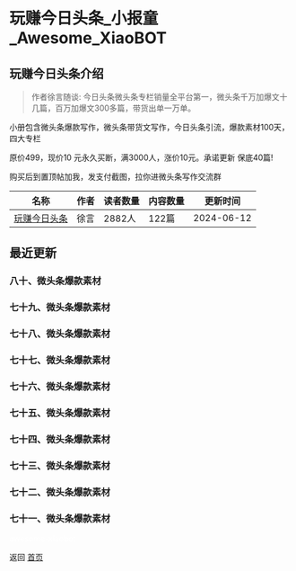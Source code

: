 # 玩赚今日头条_小报童_Awesome_XiaoBOT

## 玩赚今日头条介绍
> 作者徐言随谈: 今日头条微头条专栏销量全平台第一，微头条千万加爆文十几篇，百万加爆文300多篇，带货出单一万单。    
    
小册包含微头条爆款写作，微头条带货文写作，今日头条引流，爆款素材100天，四大专栏    
    
原价499，现价10 元永久买断，满3000人，涨价10元。承诺更新 保底40篇!    
    
购买后到置顶帖加我，发支付截图，拉你进微头条写作交流群  
  


|名称|作者|读者数量|内容数量|更新时间|
|---|---|---|---|---|
|[玩赚今日头条](https://xiaobot.net/p/xuyansuitan?refer=0b133df9-27dc-423b-8101-639049001c13)|徐言|2882人|122篇|2024-06-12|

## 最近更新
### 八十、微头条爆款素材

### 七十九、微头条爆款素材

### 七十八、微头条爆款素材

### 七十七、微头条爆款素材

### 七十六、微头条爆款素材

### 七十五、微头条爆款素材

### 七十四、微头条爆款素材

### 七十三、微头条爆款素材

### 七十二、微头条爆款素材

### 七十一、微头条爆款素材


<a href="https://github.com/Reno9527/awesome-xiaobot" style="color: white; text-decoration: none;">awesome-xiaobot</a>

返回 [首页](../README.md)

